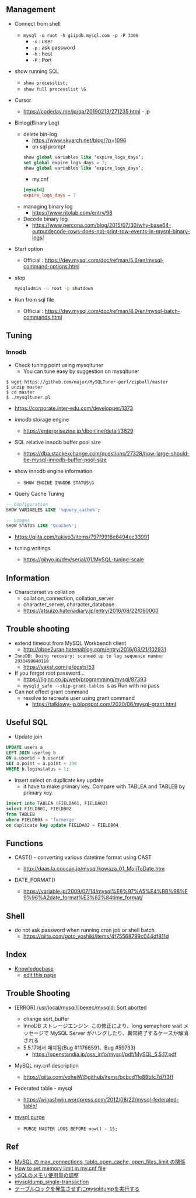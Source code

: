 ## Management

* Connect from shell
  * `mysql -u root -h giipdb.mysql.com -p -P 3306`
    * `-u` : user
    * `-p` : ask password
    * `-h` : host
    * `-P` : Port

* show running SQL
  * `show processlist;`
  * `show full processlist \G`

* Cursor
  * https://codeday.me/jp/qa/20190213/271235.html - jp

* Binlog(Binary Log)
  * delete bin-log
    * https://www.skyarch.net/blog/?p=1096
    * on sql prompt
    ```sql
    show global variables like ‘expire_logs_days’;
    set global expire_logs_days = 7;
    show global variables like ‘expire_logs_days’;
    ```
    * my.cnf
    ```conf
    [mysqld]
    expire_logs_days = 7
    ```
  * managing binary log
    * https://www.ritolab.com/entry/98
  * Decode binary log
    * https://www.percona.com/blog/2015/07/30/why-base64-outputdecode-rows-does-not-print-row-events-in-mysql-binary-logs/

* Start option
  * Official : https://dev.mysql.com/doc/refman/5.6/en/mysql-command-options.html

* stop
  ```sh
  mysqladmin -u root -p shutdown
  ```

* Run from sql file
  * Official : https://dev.mysql.com/doc/refman/8.0/en/mysql-batch-commands.html

## Tuning

### Innodb

* Check tuning point using mysqltuner
  * You can tune easy by suggestion on mysqltuner
```
$ wget https://github.com/major/MySQLTuner-perl/zipball/master
$ unzip master
$ cd master
$ ./mysqltuner.pl
```
  * https://corporate.inter-edu.com/developper/1373

* innodb storage engine
  * https://enterprisezine.jp/dbonline/detail/3829
* SQL relative innodb buffer pool size
  * https://dba.stackexchange.com/questions/27328/how-large-should-be-mysql-innodb-buffer-pool-size

* show innodb engine information
  * `SHOW ENGINE INNODB STATUS\G`

* Query Cache Tuning
```sql
-- Configuration
SHOW VARIABLES LIKE '%query_cache%';

-- Usages
SHOW STATUS LIKE 'Qcache%';
```
  * https://qiita.com/tukiyo3/items/797f9916e6494ec33991

* tuning writings
  * https://gihyo.jp/dev/serial/01/MySQL-tuning-scale

## Information

* Characterset vs collation
  * collation_connection, collation_server
  * character_server, character_database
  * https://atsuizo.hatenadiary.jp/entry/2016/08/22/090000


## Trouble shooting

* extend timeout from MySQL Workbench client
  * http://oboe2uran.hatenablog.com/entry/2016/03/21/102931
* `InnoDB: Doing recovery: scanned up to log sequence number 2938498040110`
  * https://yakst.com/ja/posts/53
* If you forgot root password...
  * https://liginc.co.jp/web/programming/mysql/87393
  * `mysqld_safe --skip-grant-tables &` as Run with no pass
* Can not effect grant command
  * resolve to recreate user using grant command
    * https://talklowy-jp.blogspot.com/2020/06/mysql-grant.html

## Useful SQL

* Update join 
```sql
UPDATE users a
LEFT JOIN userlog b
ON a.userid = b.userid
SET a.point = a.point + 100
WHERE b.loginstatus = 1;
```

* insert select on duplicate key update
  * it have to make primary key. Compare with TABLEA and TABLEB by primary key.
```sql
insert into TABLEA (FIELDA01, FIELDA02)
select FIELDB01, FIELDB02
from TABLEB
where FIELDB03 = 'formerge'
on duplicate key update FIELDA02 = FIELDB04
```

## Functions

* CAST() - converting various datetime format using CAST
  * http://daas.la.coocan.jp/mysql/kowaza_01_MojiToDate.htm

* DATE_FORMAT()
  * https://variable.jp/2009/07/14/mysql%E6%97%A5%E4%BB%98%E9%96%A2date_format%E3%82%84time_format/

## Shell

* do not ask password when running cron job or shell batch
  * https://qiita.com/goto_yoshiki/items/4f75568799c044df811d


## Index

* [Knowledgebase](https://github.com/LowyShin/KnowledgeBase)
  * [edit this page](https://github.com/LowyShin/KnowledgeBase/blob/master/wiki/MySQL/README.md)

## Trouble Shooting

* [[ERROR] /usr/local/mysql/libexec/mysqld: Sort aborted]()
  * change sort_buffer 
  * InnoDB ストレージエンジン: この修正により、long semaphore wait メッセージで MySQL Server がハングしたり、異常終了するケースが解消される
  * 5.5.17에서 패치됨(Bug #11766591、Bug #59733)
    * https://openstandia.jp/oss_info/mysql/pdf/MySQL_5.5.17.pdf

* MySQL my.cnf description
  * https://qiita.com/yoheiW@github/items/bcbcd11e89bfc7d7f3ff

* Federated table - mysql
  * https://winashwin.wordpress.com/2012/08/22/mysql-federated-table/

* [mysql purge](https://www.mk-mode.com/blog/2012/05/23/23002009/)
  * `PURGE MASTER LOGS BEFORE now() - 15;`


## Ref

* [MySQL の max_connections, table_open_cache, open_files_limit の関係](https://tmtms.hatenablog.com/entry/2017/10/12/mysql-max-connections)
* [How to set memory limit in my.cnf file](https://stackoverflow.com/questions/12104185/how-to-set-memory-limit-in-my-cnf-file)
* [ySQLのメモリ使用量の調整](https://tyablog.net/2020/02/22/adjust-mysqld-memory-usage/)
* [mysqldump_single-transaction](https://dev.mysql.com/doc/refman/8.0/en/mysqldump.html#option_mysqldump_single-transaction)
* [テーブルロックを発生させずにmysqldumpを実行する](https://hodalog.com/mysqldump-without-locking-tables/)
